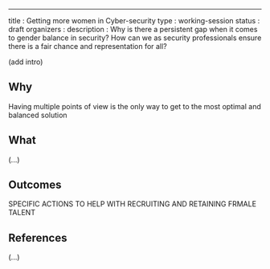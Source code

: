 ---
title        : Getting more women in Cyber-security
type         : working-session
status       : draft
organizers   : 
description  :
Why is there a persistent gap when it comes to gender balance in security? How can we as security professionals ensure there is a fair chance and representation for all?

(add intro)

## Why

Having multiple points of view is the only way to get to the most optimal and balanced solution

## What

(...)

## Outcomes

SPECIFIC ACTIONS TO HELP WITH RECRUITING AND RETAINING FRMALE TALENT

## References

(...)

